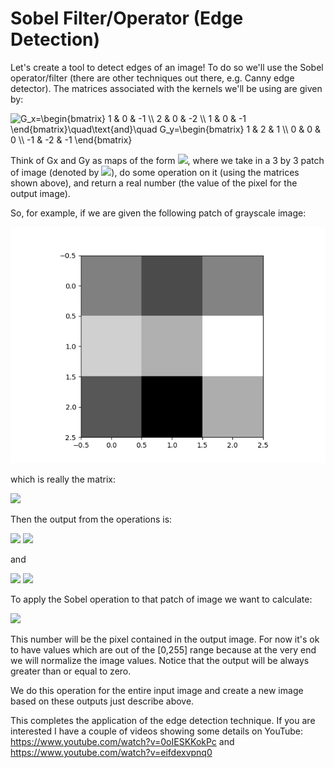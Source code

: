 # Sobel Filter/Operator (Edge Detection)

Let's create a tool to detect edges of an image! To do so we'll use the Sobel operator/filter (there are other techniques out there, e.g. Canny edge detector). The matrices associated with the kernels we'll be using are given by:

<img src="https://latex.codecogs.com/gif.latex?G_x=\begin{bmatrix}&space;1&space;&&space;0&space;&&space;-1&space;\\&space;2&space;&&space;0&space;&&space;-2&space;\\&space;1&space;&&space;0&space;&&space;-1&space;\end{bmatrix}\quad\text{and}\quad&space;G_y=\begin{bmatrix}&space;1&space;&&space;2&space;&&space;1&space;\\&space;0&space;&&space;0&space;&&space;0&space;\\&space;-1&space;&&space;-2&space;&&space;-1&space;\end{bmatrix}" title="G_x=\begin{bmatrix} 1 & 0 & -1 \\ 2 & 0 & -2 \\ 1 & 0 & -1 \end{bmatrix}\quad\text{and}\quad G_y=\begin{bmatrix} 1 & 2 & 1 \\ 0 & 0 & 0 \\ -1 & -2 & -1 \end{bmatrix}" />

Think of Gx and Gy as maps of the form <img src="https://latex.codecogs.com/gif.latex?\mathbb{R}^{3\,\times\,3}\rightarrow\mathbb{R}" />, where we take in a 3 by 3 patch of image (denoted by <img src="https://latex.codecogs.com/gif.latex?$$A\in\mathbb{R}^{3\,\times\,3$$" />), do some operation on it (using the matrices shown above), and return a real number (the value of the pixel for the output image).

So, for example, if we are given the following patch of grayscale image:

![alt-text](Images/grayscale_patch.PNG "Example of a grayscale patch")

which is really the matrix:

<img src="https://latex.codecogs.com/gif.latex?A=\begin{bmatrix}&space;119&space;&&space;80&space;&&space;122&space;\\&space;177&space;&&space;154&space;&&space;212&space;\\&space;89&space;&&space;25&space;&&space;152&space;\end{bmatrix}" />

Then the output from the operations is:

<img src="https://latex.codecogs.com/gif.latex?G_x(A)=1\cdot&space;119+0\cdot&space;80-1\cdot&space;122+2\cdot&space;177+0\cdot&space;154-2\cdot&space;212+1\cdot&space;89+0\cdot&space;25-1\cdot&space;152" />
<img src="https://latex.codecogs.com/gif.latex?\therefore\quad&space;G_x(A)=-136" />


and

<img src="https://latex.codecogs.com/gif.latex?G_x(A)=1\cdot&space;119+2\cdot&space;80+1\cdot&space;122+0\cdot&space;177+0\cdot&space;154+0\cdot&space;212-1\cdot&space;89-2\cdot&space;25-1\cdot&space;152" />
<img src="https://latex.codecogs.com/gif.latex?\therefore\quad&space;G_y(A)=110" />

To apply the Sobel operation to that patch of image we want to calculate:

<img src="https://latex.codecogs.com/gif.latex?\sqrt{\big[G_x(A)\big]^2+\big[G_y(A)\big]^2}\quad\text{which&space;in&space;the&space;case&space;of&space;this&space;example&space;is&space;equal&space;to&space;}\,174.917" />

This number will be the pixel contained in the output image. For now it's ok to have values which are out of the [0,255] range because at the very end we will normalize the image values. Notice that the output will be always greater than or equal to zero.

We do this operation for the entire input image and create a new image based on these outputs just describe above.

This completes the application of the edge detection technique. If you are interested I have a couple of videos showing some details on YouTube:
https://www.youtube.com/watch?v=0oIESKKokPc and https://www.youtube.com/watch?v=eifdexvpnq0
